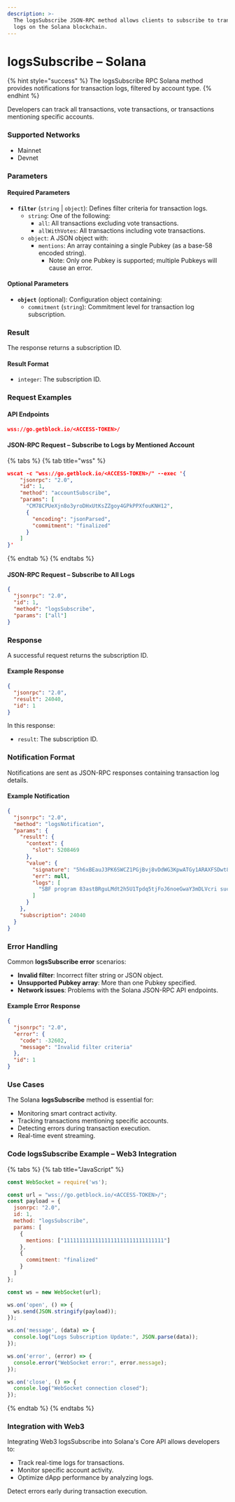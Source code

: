 ```yaml
---
description: >-
  The logsSubscribe JSON-RPC method allows clients to subscribe to transaction
  logs on the Solana blockchain.
---
```


# logsSubscribe – Solana

{% hint style="success" %}
The logsSubscribe RPC Solana method provides notifications for transaction logs, filtered by account type.&#x20;
{% endhint %}

Developers can track all transactions, vote transactions, or transactions mentioning specific accounts.

### Supported Networks

* Mainnet
* Devnet

### Parameters

#### Required Parameters

* **`filter`** (`string` | `object`): Defines filter criteria for transaction logs.
  * `string`: One of the following:
    * `all`: All transactions excluding vote transactions.
    * `allWithVotes`: All transactions including vote transactions.
  * `object`: A JSON object with:
    * `mentions`: An array containing a single Pubkey (as a base-58 encoded string).
      * Note: Only one Pubkey is supported; multiple Pubkeys will cause an error.

#### Optional Parameters

* **`object`** (optional): Configuration object containing:
  * `commitment` (`string`): Commitment level for transaction log subscription.

### Result

The response returns a subscription ID.

#### Result Format

* `integer`: The subscription ID.

### Request Examples

#### API Endpoints

```json
wss://go.getblock.io/<ACCESS-TOKEN>/
```

#### JSON-RPC Request – Subscribe to Logs by Mentioned Account

{% tabs %}
{% tab title="wss" %}
```json
wscat -c "wss://go.getblock.io/<ACCESS-TOKEN>/" --exec '{
    "jsonrpc": "2.0",
    "id": 1,
    "method": "accountSubscribe",
    "params": [
      "CM78CPUeXjn8o3yroDHxUtKsZZgoy4GPkPPXfouKNH12",
      {
        "encoding": "jsonParsed",
        "commitment": "finalized"
      }
    ]
}'
```
{% endtab %}
{% endtabs %}

#### JSON-RPC Request – Subscribe to All Logs

```json
{
  "jsonrpc": "2.0",
  "id": 1,
  "method": "logsSubscribe",
  "params": ["all"]
}
```

### Response

A successful request returns the subscription ID.

#### Example Response

```json
{
  "jsonrpc": "2.0",
  "result": 24040,
  "id": 1
}
```

In this response:

* `result`: The subscription ID.

### Notification Format

Notifications are sent as JSON-RPC responses containing transaction log details.

#### Example Notification

```json
{
  "jsonrpc": "2.0",
  "method": "logsNotification",
  "params": {
    "result": {
      "context": {
        "slot": 5208469
      },
      "value": {
        "signature": "5h6xBEauJ3PK6SWCZ1PGjBvj8vDdWG3KpwATGy1ARAXFSDwt8GFXM7W5Ncn16wmqokgpiKRLuS83KUxyZyv2sUYv",
        "err": null,
        "logs": [
          "SBF program 83astBRguLMdt2h5U1Tpdq5tjFoJ6noeGwaY3mDLVcri success"
        ]
      }
    },
    "subscription": 24040
  }
}
```

### Error Handling

Common **logsSubscribe error** scenarios:

* **Invalid filter**: Incorrect filter string or JSON object.
* **Unsupported Pubkey array**: More than one Pubkey specified.
* **Network issues**: Problems with the Solana JSON-RPC API endpoints.

#### Example Error Response

```json
{
  "jsonrpc": "2.0",
  "error": {
    "code": -32602,
    "message": "Invalid filter criteria"
  },
  "id": 1
}
```

### Use Cases

The Solana **logsSubscribe** method is essential for:

* Monitoring smart contract activity.
* Tracking transactions mentioning specific accounts.
* Detecting errors during transaction execution.
* Real-time event streaming.

### Code logsSubscribe  Example – Web3 Integration

{% tabs %}
{% tab title="JavaScript" %}
```javascript
const WebSocket = require('ws');

const url = "wss://go.getblock.io/<ACCESS-TOKEN>/";
const payload = {
  jsonrpc: "2.0",
  id: 1,
  method: "logsSubscribe",
  params: [
    {
      mentions: ["11111111111111111111111111111111"]
    },
    {
      commitment: "finalized"
    }
  ]
};

const ws = new WebSocket(url);

ws.on('open', () => {
  ws.send(JSON.stringify(payload));
});

ws.on('message', (data) => {
  console.log("Logs Subscription Update:", JSON.parse(data));
});

ws.on('error', (error) => {
  console.error("WebSocket error:", error.message);
});

ws.on('close', () => {
  console.log("WebSocket connection closed");
});
```
{% endtab %}
{% endtabs %}

### Integration with Web3

Integrating Web3 logsSubscribe into Solana's Core API allows developers to:

* Track real-time logs for transactions.
* Monitor specific account activity.
* Optimize dApp performance by analyzing logs.

Detect errors early during transaction execution.
